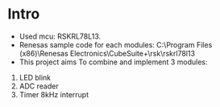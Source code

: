 # Intro
- Used mcu: RSKRL78L13.
- Renesas sample code for each modules: C:\Program Files (x86)\Renesas Electronics\CubeSuite+\rsk\rskrl78l13
- This project aims To combine and implement 3 modules: 
1. LED blink
2. ADC reader
3. Timer 8kHz interrupt